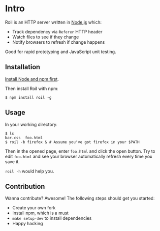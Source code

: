 # Intro

Roil is an HTTP server written in [Node.js](http://nodejs.org) which:

* Track dependency via `Referer` HTTP header
* Watch files to see if they change
* Notify browsers to refresh if change happens

Good for rapid prototyping and JavaScript unit testing.

## Installation

[Install Node and npm first](https://github.com/joyent/node/wiki/Installation).

Then install Roil with npm:

    $ npm install roil -g

## Usage

In your working directory:

    $ ls
    bar.css  foo.html
    $ roil -b firefox & # Assume you've got firefox in your $PATH

Then in the opened page, enter `foo.html` and click the open button.
Try to edit `foo.html` and see your browser automatically refresh
every time you save it.

`roil -h` would help you.

## Contribution

Wanna contribute? Awesome! The following steps should get you started:

* Create your own fork
* Install npm, which is a must
* `make setup-dev` to install dependencies
* Happy hacking
